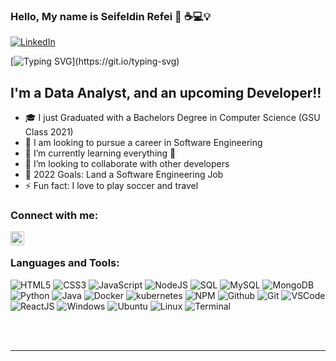 ### Hello, My name is Seifeldin Refei 👋 ☕️💻💡

[![LinkedIn](https://img.shields.io/badge/LinkedIn-%230077B5.svg?&style=flat-square&logo=linkedin&logoColor=white)](https://www.linkedin.com/in/seifeldin-refei-114301190/)

[![Typing SVG](https://readme-typing-svg.herokuapp.com?font=comfortaa&color=016EEA&size=24&width=500&lines=Data+Analyst;Upcoming+Software+Engineer;Nice+to+meet+you...)](https://git.io/typing-svg)

## I'm a Data Analyst, and an upcoming Developer!!

- 🎓 I just Graduated with a Bachelors Degree in Computer Science (GSU Class 2021)
- 🔭 I am looking to pursue a career in Software Engineering
- 🌱 I’m currently learning everything 🤣
- 👯 I’m looking to collaborate with other developers
- 🥅 2022 Goals: Land a Software Engineering Job
- ⚡ Fun fact: I love to play soccer and travel

### Connect with me:

[<img align="left" alt="codeSTACKr | LinkedIn" width="22px" src="https://cdn.jsdelivr.net/npm/simple-icons@v3/icons/linkedin.svg" />][linkedin]


<br />

### Languages and Tools:

![HTML5](https://img.icons8.com/color/30/html-5.png)
![CSS3](https://img.icons8.com/color/30/css3.png)
![JavaScript](https://img.icons8.com/color/30/javascript.png)
![NodeJS](https://img.icons8.com/color/30/nodejs.png)
![SQL](https://img.icons8.com/color/30/000000/microsoft-sql-server.png)
![MySQL](https://img.icons8.com/color/30/000000/mysql-logo.png)
![MongoDB](https://img.icons8.com/color/30/000000/mongodb.png)
![Python](https://img.icons8.com/color/30/000000/python--v1.png)
![Java](https://img.icons8.com/color/30/000000/java-coffee-cup-logo--v1.png)
![Docker](https://img.icons8.com/color/30/000000/docker.png)
![kubernetes](https://img.icons8.com/color/30/000000/kubernetes.png)
![NPM](https://img.icons8.com/color/30/npm.png)
![Github](https://img.icons8.com/material-outlined/30/github.png)
![Git](https://img.icons8.com/color/30/git.png)
![VSCode](https://img.icons8.com/color/30/visual-studio-code-2019.png)
![ReactJS](https://img.icons8.com/color/30/react-native.png)
![Windows](https://img.icons8.com/color/30/windows-10.png)
![Ubuntu](https://img.icons8.com/color/30/ubuntu--v1.png)
![Linux](https://img.icons8.com/color/30/linux.png)
![Terminal](https://img.icons8.com/color/30/console.png)

<br />
<br />

---




[linkedin]: https://www.linkedin.com/in/seifeldin-refei-114301190/

